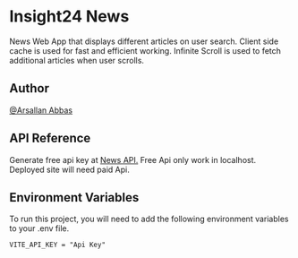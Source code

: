 
# Insight24 News

News Web App that displays different articles on user search. Client side cache is used for fast and efficient working. Infinite Scroll is used to fetch additional articles when user scrolls.


## Author

 [@Arsallan Abbas](https://github.com/ArsallanAbbas)


## API Reference
 Generate free api key at [News API.](https://newsapi.org/)
 Free Api only work in localhost. Deployed site will need paid Api.



## Environment Variables

To run this project, you will need to add the following environment variables to your .env file.

`VITE_API_KEY = "Api Key"`


